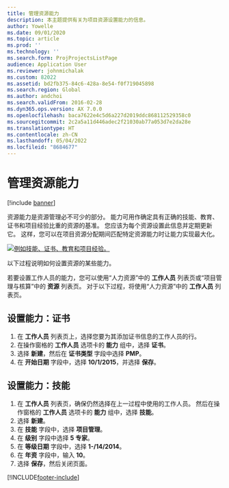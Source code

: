 ```yaml
---
title: 管理资源能力
description: 本主题提供有关为项目资源设置能力的信息。
author: Yowelle
ms.date: 09/01/2020
ms.topic: article
ms.prod: ''
ms.technology: ''
ms.search.form: ProjProjectsListPage
audience: Application User
ms.reviewer: johnmichalak
ms.custom: 82022
ms.assetid: bd2fb375-84c6-428a-8e54-f0f719045898
ms.search.region: Global
ms.author: andchoi
ms.search.validFrom: 2016-02-28
ms.dyn365.ops.version: AX 7.0.0
ms.openlocfilehash: baca7622e4c5d6a227d2019ddc868112529358c0
ms.sourcegitcommit: 2c2a5a11d446adec2f21030ab77a053d7e2da28e
ms.translationtype: HT
ms.contentlocale: zh-CN
ms.lasthandoff: 05/04/2022
ms.locfileid: "8684677"
---
```

# <a name="manage-resource-competencies"></a>管理资源能力

[!include [banner](../includes/banner.md)]

资源能力是资源管理必不可少的部分。 能力可用作确定具有正确的技能、教育、证书和项目经验比重的资源的基准。 您应该为每个资源设置此信息并定期更新它。 这样，您可以在项目资源分配期间匹配特定资源能力时让能力实现最大化。

[![例如技能、证书、教育和项目经验。](./media/projectresourcing06-1024x383.jpg)](./media/projectresourcing06.jpg)

以下过程说明如何设置资源的某些能力。

若要设置工作人员的能力，您可以使用“人力资源”中的 **工作人员** 列表页或“项目管理与核算”中的 **资源** 列表页。 对于以下过程，将使用“人力资源”中的 **工作人员** 列表页。

## <a name="set-up-competencies-certificates"></a>设置能力：证书

1. 在 **工作人员** 列表页上，选择您要为其添加证书信息的工作人员的行。
2. 在操作窗格的 **工作人员** 选项卡的 **能力** 组中，选择 **证书**。
3. 选择 **新建**，然后在 **证书类型** 字段中选择 **PMP**。
4. 在 **开始日期** 字段中，选择 **10/1/2015**，并选择 **保存**。

## <a name="set-up-competencies-skills"></a>设置能力：技能

1. 在 **工作人员** 列表页，确保仍然选择在上一过程中使用的工作人员。 然后在操作窗格的 **工作人员** 选项卡的 **能力** 组中，选择 **技能**。
2. 选择 **新建**。
3. 在 **技能** 字段中，选择 **项目管理**。
4. 在 **级别** 字段中选择 **5 专家**。
5. 在 **等级日期** 字段中，选择 **1-/14/2014**。
6. 在 **年资** 字段中，输入 **10**。
7. 选择 **保存**，然后关闭页面。


[!INCLUDE[footer-include](../includes/footer-banner.md)]